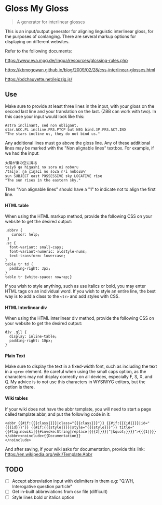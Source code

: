 # Gloss My Gloss

> A generator for interlinear glosses

This is an input/output generator for aligning linguistic interlinear gloss, for the purposes of conlanging.
There are several markup options for displaying on different websites.

Refer to the following documents:

https://www.eva.mpg.de/lingua/resources/glossing-rules.php

https://kbmcgowan.github.io/blog/2009/02/28/css-interlinear-glosses.html

https://bdchauvette.net/leipzig.js/

## Use

Make sure to provide at least three lines in the input, with your gloss on the second last line and your translation on the last. (ZBB can work with two). In this case your input would look like this:

```
Astra inclinant, sed non obligant.
star.ACC.PL incline.PRS.PTCP but NEG bind.3P.PRS.ACT.IND
"The stars incline us, they do not bind us."
```

Any additional lines must go above the gloss line. Any of these additional lines may be marked with the "Non alignable lines" textbox. For example, if we had the input:

```
太陽が東の空に昇る
taiyō ga higashi no sora ni noboru
/taijoː ŋa çiŋaɕi no soɾa nʲi noboɾɯᵝ/
sun SUBJECT east POSSESSIVE sky LOCATIVE rise
"The sun rises in the eastern sky."
```

Then "Non alignable lines" should have a "1" to indicate not to align the first line.

#### HTML table

When using the HTML markup method, provide the following CSS on your website to get the desired output:

```
.abbrv {
   cursor: help;
 }
.sc {
  font-variant: small-caps;
  font-variant-numeric: oldstyle-nums;
  text-transform: lowercase;
}
table tr td {
  padding-right: 3px;
}
table tr {white-space: nowrap;}
```

If you wish to style anything, such as use italics or bold, you may enter HTML tags on an individual word. If you wish to style an entire line, the best way is to add a class to the `<tr>` and add styles with CSS.

#### HTML Interlinear div

When using the HTML interlinear div method, provide the following CSS on your website to get the desired output:

```
div .gll {
  display: inline-table;
  padding-right: 10px;
}
```

#### Plain Text

Make sure to display the text in a fixed-width font, such as including the text in a `<pre>` element. Be careful when using the small caps option, as the characters may not display correctly on all devices, especially F, S, X, and Q. My advice is to not use this characters in WYSIWYG editors, but the option is there.

#### Wiki tables

If your wiki does not have the abbr template, you will need to start a page called template:abbr, and put the following code in it:

```
<abbr {{#if:{{{class|}}}|class="{{{class}}}"}} {{#if:{{{id|}}}|id="{{{id}}}"}} {{#if:{{{style|}}}|style="{{{style}}}"}} title="{{#tag:nowiki|{{#invoke:String|replace|{{{2|}}}|"|&quot;}}}}">{{{1|}}}</abbr><noinclude>{{Documentation}}
</noinclude>
```

And after saving, if your wiki asks for documentation, provide this link: https://en.wikipedia.org/wiki/Template:Abbr

## TODO

- [ ] Accept abbreviation input with delimiters in them e.g: "Q.WH, Interogative question particle"
- [ ] Get in-built abbreviations from csv file (difficult)
- [ ] Style lines bold or italics option
